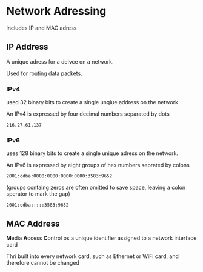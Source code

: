 # Network Adressing

Includes IP and MAC adress

## IP Address

A unique adress for a deivce on a network.

Used for routing data packets.

### IPv4

used 32 binary bits to create a single unqiue address on the network

An IPv4 is expressed by four decimal numbers separated by dots

```ip
216.27.61.137
```

### IPv6

uses 128 binary bits to create a single unique adress on the network.

An IPv6 is expressed by eight groups of hex numbers seprated by colons

```ip
2001:cdba:0000:0000:0000:0000:3583:9652
```

(groups containg zeros are often omitted to save space, leaving a colon sperator to mark the gap)

```ip
2001:cdba:::::3583:9652
```

## MAC Address

**M**edia **A**ccess **C**ontrol os a unique identifier assigned to a network interface card

Thri built into every network card, such as Ethernet or WiFi card, and therefore cannot be changed
